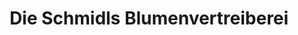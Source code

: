 ---
title: "Die Schmidls Blumenvertreiberei"
url: /wiener-neustadt/die-schmidls-blumenvertreiberei/
shop: Blumen
---